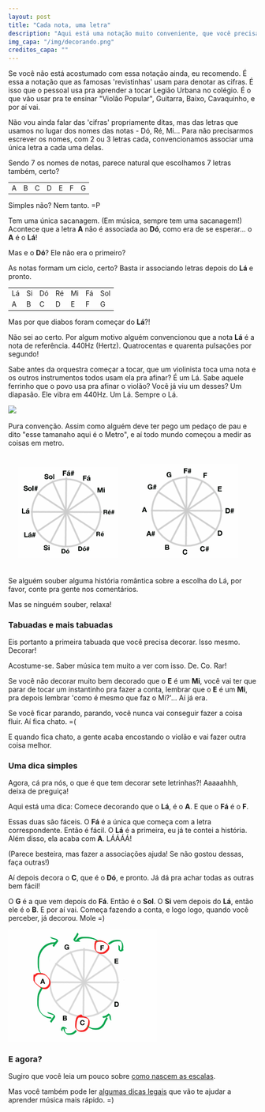 ```yaml
---
layout: post
title: "Cada nota, uma letra"
description: "Aqui está uma notação muito conveniente, que você precisa aprender! Em vez de Dó, Ré, Mi... vamos usar C, D, E..."
img_capa: "/img/decorando.png"
creditos_capa: ""
---
```


Se você não está acostumado com essa notação ainda, eu recomendo. É essa a notação que as famosas 'revistinhas' usam para denotar as cifras. É isso que o pessoal usa pra aprender a tocar Legião Urbana no colégio. É o que vão usar pra te ensinar "Violão Popular", Guitarra, Baixo, Cavaquinho, e por aí vai.

Não vou ainda falar das 'cifras' propriamente ditas, mas das letras que usamos no lugar dos nomes das notas - Dó, Ré, Mi... Para não precisarmos escrever os nomes, com 2 ou 3 letras cada, convencionamos associar uma única letra a cada uma delas.

Sendo 7 os nomes de notas, parece natural que escolhamos 7 letras também, certo?

<table class="quadro_cinza" style='align:center; width:100%'> 

  <tr>
    <td> A </td>
    <td> B </td>
    <td> C </td>
    <td> D </td>
    <td> E </td>
    <td> F </td>
    <td> G </td>
  </tr>

</table>
  
Simples não? Nem tanto. =P

Tem uma única sacanagem. (Em música, sempre tem uma sacanagem!) Acontece que a letra **A** não é associada ao **Dó**, como era de se esperar... o **A** é o **Lá**!

Mas e o **Dó**? Ele não era o primeiro?

As notas formam um ciclo, certo? Basta ir associando letras depois do **Lá** e pronto.

<table class="quadro_cinza" style='align:center; width:100%'> 
  
  <tr>
    <td> Lá </td>
    <td> Si </td>
    <td> Dó </td>
    <td> Ré </td>
    <td> Mi </td>
    <td> Fá </td>
    <td> Sol </td>
  </tr>

  <tr>
    <td> A </td>
    <td> B </td>
    <td> C </td>
    <td> D </td>
    <td> E </td>
    <td> F </td>
    <td> G </td>
  </tr>

</table>

Mas por que diabos foram começar do **Lá**?!

Não sei ao certo. Por algum motivo alguém convencionou que a nota **Lá** é a nota de referência. 440Hz (Hertz). Quatrocentas e quarenta pulsações por segundo!

Sabe antes da orquestra começar a tocar, que um violinista toca uma nota e os outros instrumentos todos usam ela pra afinar? É um Lá. Sabe aquele ferrinho que o povo usa pra afinar o violão? Você já viu um desses? Um diapasão. Ele vibra em 440Hz. Um Lá. Sempre o Lá.

<img src="http://www.izzomusical.com.br/public/files/produtos/6371/1.jpg" style='width:50%;' />

Pura convenção. Assim como alguém deve ter pego um pedaço de pau e dito "esse tamanaho aqui é o Metro", e aí todo mundo começou a medir as coisas em metro.

<img src='/img/ciclo12.png' style='width:40%; margin:20px'/>
<img src='/img/ciclo12_letras.png' style='width:40%; margin:20px'/>

Se alguém souber alguma história romântica sobre a escolha do Lá, por favor, conte pra gente nos comentários.

Mas se ninguém souber, relaxa!

### Tabuadas e mais tabuadas

Eis portanto a primeira tabuada que você precisa decorar. Isso mesmo. Decorar!

Acostume-se. Saber música tem muito a ver com isso. De. Co. Rar!

Se você não decorar muito bem decorado que o **E** é um **Mi**, você vai ter que parar de tocar um instantinho pra fazer a conta, lembrar que o **E** é um **Mi**, pra depois lembrar 'como é mesmo que faz o Mi?'... Aí já era.

Se você ficar parando, parando, você nunca vai conseguir fazer a coisa fluir. Aí fica chato. =(

E quando fica chato, a gente acaba encostando o violão e vai fazer outra coisa melhor.

### Uma dica simples

Agora, cá pra nós, o que é que tem decorar sete letrinhas?! Aaaaahhh, deixa de preguiça!

Aqui está uma dica: Comece decorando que o **Lá**, é o **A**. E que o **Fá** é o **F**.

Essas duas são fáceis. O **Fá** é a única que começa com a letra correspondente. Então é fácil. O **Lá** é a primeira, eu já te contei a história. Além disso, ela acaba com **A**. LÁÁÁÁ! 

(Parece besteira, mas fazer a associações ajuda! Se não gostou dessas, faça outras!)

Aí depois decora o **C**, que é o **Dó**, e pronto. Já dá pra achar todas as outras bem fácil!

O **G** é a que vem depois do **Fá**. Então é o **Sol**. O **Si** vem depois do **Lá**, então ele é o **B**. E por aí vai. Começa fazendo a conta, e logo logo, quando você perceber, já decorou. Mole =)

<img src="/img/decorando.png" style="width:60%"/>


### E agora?

Sugiro que você leia um pouco sobre [como nascem as escalas](/2013/03/07/como-nascem-as-escalas.html).

Mas você também pode ler [algumas dicas legais](/2013/04/27/8-dicas-para-aprender-musica-se-divertindo.html) que vão te ajudar a aprender música mais rápido. =)